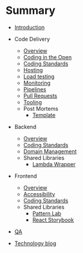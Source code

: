 # Summary

* [Introduction](README.md)

* Code Delivery
  * [Overview](code-delivery/overview.md)
  * [Coding in the Open](code-delivery/code-in-open.md)
  * [Coding Standards](code-delivery/coding-standards.md)
  * [Hosting](code-delivery/hosting.md)
  * [Load testing](code-delivery/load-testing.md)
  * [Monitoring](code-delivery/monitoring.md)
  * [Pipelines](code-delivery/pipelines.md)
  * [Pull Requests](code-delivery/pull-requests.md)
  * [Tooling](code-delivery/tooling.md)
  * Post Mortems
      * [Template](code-delivery/post-mortem-template.md)
* Backend
  * [Overview](backend/overview.md)
  * [Coding Standards](backend/coding-standards.md)
  * [Domain Management](backend/domain-management.md)
  * Shared Libraries
      * [Lambda Wrapper](backend/lambda-wrapper.md)
* Frontend
  * [Overview](frontend/overview.md)
  * [Accessibility](frontend/accessibility.md)
  * [Coding Standards](frontend/coding-standards.md)
  * Shared Libraries
      * [Pattern Lab](frontend/pattern-lab.md)
      * [React Storybook](frontend/storybook.md)
* [QA](qa/manualQA.md)
* [Technology blog](https://medium.com/comic-relief)
